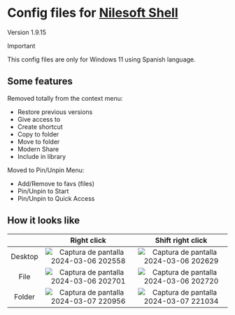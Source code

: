 # Config files for [Nilesoft Shell](https://github.com/moudey/Shell)

Version 1.9.15

> [!IMPORTANT]
> This config files are only for Windows 11 using Spanish language.

## Some features

Removed totally from the context menu:

- Restore previous versions
- Give access to
- Create shortcut
- Copy to folder
- Move to folder
- Modern Share
- Include in library

Moved to Pin/Unpin Menu:

- Add/Remove to favs (files)
- Pin/Unpin to Start
- Pin/Unpin to Quick Access

## How it looks like

|         | Right click | Shift right click |
|:-------:|:-----------:|:-----------------:|
| Desktop |![Captura de pantalla 2024-03-06 202558](https://github.com/Scarpy19/NilesoftShellConf/assets/63962989/0bb5cac8-f69d-446d-b7bc-3e809a2bc40e)|![Captura de pantalla 2024-03-06 202629](https://github.com/Scarpy19/NilesoftShellConf/assets/63962989/2329cb6c-843d-4c26-9d9b-ca005872566d)|
| File    |![Captura de pantalla 2024-03-06 202701](https://github.com/Scarpy19/NilesoftShellConf/assets/63962989/a4876540-b76f-4e12-ac04-03a9ca051ae5)|![Captura de pantalla 2024-03-06 202720](https://github.com/Scarpy19/NilesoftShellConf/assets/63962989/ce59360c-28c1-4b66-833f-4048cd028fb7)|
|Folder |![Captura de pantalla 2024-03-07 220956](https://github.com/Scarpy19/NilesoftShellConf/assets/63962989/7345a56e-862b-4860-b4d7-ea92fd52f109)|![Captura de pantalla 2024-03-07 221034](https://github.com/Scarpy19/NilesoftShellConf/assets/63962989/852ff36f-d5eb-47de-8a1d-8a71c0578f91)|
